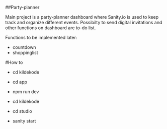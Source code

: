 ##Party-planner

Main project is a party-planner dashboard where Sanity.io is used to keep track and organize different events. Possibilty to send digital invitations and other functions on dashboard are to-do list.

Functions to be implemented later:
- countdown
- shoppinglist

#How to
- cd kildekode
- cd app 
- npm run dev

- cd kildekode
- cd studio
- sanity start


